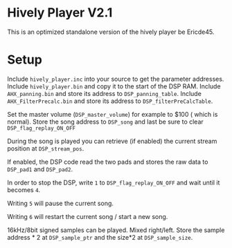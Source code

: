 # Hively Player V2.1

This is an optimized standalone version of the hively player be Ericde45.

# Setup

Include `hively_player.inc` into your source to get the parameter addresses.
Include `hively_player.bin` and copy it to the start of the DSP RAM.
Include `AHX_panning.bin` and store its address to `DSP_panning_table`.
Include `AHX_FilterPrecalc.bin` and store its address to `DSP_filterPreCalcTable`.

Set the master volume (`DSP_master_volume`) for example to $100 ( which is normal).
Store the song address to `DSP_song` and last be sure to clear `DSP_flag_replay_ON_OFF`

During the song is played you can retrieve (if enabled) the current stream position at `DSP_stream_pos`.

If enabled, the DSP code read the two pads and stores the raw data to `DSP_pad1` and `DSP_pad2`.

In order to stop the DSP, write `1` to `DSP_flag_replay_ON_OFF` and wait until it becomes `4`.

Writing `5` will pause the current song.

Writing `6` will restart the current song / start a new song.

16kHz/8bit signed samples can be played. Mixed right/left.
Store the sample address * 2 at `DSP_sample_ptr` and the size*2 at `DSP_sample_size`.
